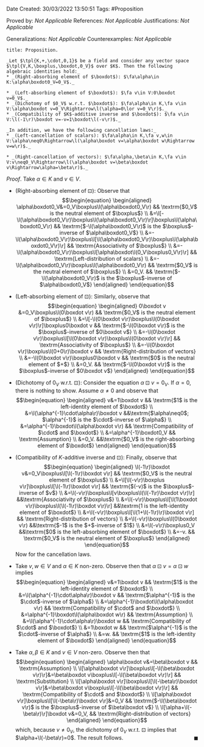 <div class="topSpace"></div>

Date Created: 30/03/2022 13:50:51
Tags: #Proposition

Proved by: _Not Applicable_
References: _Not Applicable_
Justifications: _Not Applicable_

Generalizations: _Not Applicable_
Counterexamples: _Not Applicable_

``` ad-Proposition
title: Proposition.

_Let $\tpl{K,+,\cdot,0,1}$ be a field and consider any vector space $\tpl{V,K,\boxplus,\boxdot,0_V}$ over $K$. Then the following algebraic identities hold:_
* _(Right-absorbing element of $\boxdot$): $\fa\alpha\in K:\alpha\boxdot0_V=0_V$._

* _(Left-absorbing element of $\boxdot$): $\fa v\in V:0\boxdot v=0_V$._
* _(Dichotomy of $0_V$ w.r.t. $\boxdot$): $\fa\alpha\in K,\fa v\in V:\alpha\boxdot v=0_V\Rightarrow\l(\alpha=0\lor v=0_V\r)$._
* _(Compatibility of $K$-additive inverse and $\boxdot$): $\fa v\in V:\l(-1\r)\boxdot v=-v=1\boxdot\l(-v\r)$._

_In addition, we have the following cancellation laws:_
* _(Left-cancellation of scalars): $\fa\alpha\in K,\fa v,w\in V:\alpha\neq0\Rightarrow\l(\alpha\boxdot v=\alpha\boxdot w\Rightarrow v=w\r)$._

* _(Right-cancellation of vectors): $\fa\alpha,\beta\in K,\fa v\in V:v\neq0_V\Rightarrow\l(\alpha\boxdot v=\beta\boxdot v\Rightarrow\alpha=\beta\r)$._

```

_Proof_. Take $\alpha\in K$ and $v\in V$.
* (Right-absorbing element of $\boxdot$): Observe that
$$\begin{equation}
    \begin{aligned}
        \alpha\boxdot0_V&=0_V\boxplus\l(\alpha\boxdot0_V\r) && \textrm{$0_V$ is the neutral element of $\boxplus$} \\
        &=\l[-\l(\alpha\boxdot0_V\r)\boxplus\l(\alpha\boxdot0_V\r)\r]\boxplus\l(\alpha\boxdot0_V\r) && \textrm{$-\l(\alpha\boxdot0_V\r)$ is the $\boxplus$-inverse of $\alpha\boxdot0_V$} \\
        &=-\l(\alpha\boxdot0_V\r)\boxplus\l[\l(\alpha\boxdot0_V\r)\boxplus\l(\alpha\boxdot0_V\r)\r] && \textrm{Associativity of $\boxplus$} \\
        &=-\l(\alpha\boxdot0_V\r)\boxplus\l[\alpha\boxdot\l(0_V\boxplus0_V\r)\r] && \textrm{Left-distribution of scalars} \\
        &=-\l(\alpha\boxdot0_V\r)\boxplus\l(\alpha\boxdot0_V\r) && \textrm{$0_V$ is the neutral element of $\boxplus$} \\
        &=0_V. && \textrm{$-\l(\alpha\boxdot0_V\r)$ is the $\boxplus$-inverse of $\alpha\boxdot0_V$}
    \end{aligned}
\end{equation}$$

* (Left-absorbing element of $\boxdot$): Similarly, observe that
$$\begin{equation}
    \begin{aligned}
        0\boxdot v &=0_V\boxplus\l(0\boxdot v\r) && \textrm{$0_V$ is the neutral element of $\boxplus$} \\
        &=\l[-\l(0\boxdot v\r)\boxplus\l(0\boxdot v\r)\r]\boxplus0\boxdot v && \textrm{$-\l(0\boxdot v\r)$ is the $\boxplus$-inverse of $0\boxdot v$} \\
        &=-\l(0\boxdot v\r)\boxplus\l[\l(0\boxdot v\r)\boxplus\l(0\boxdot v\r)\r] && \textrm{Associativity of $\boxplus$} \\
        &=-\l(0\boxdot v\r)\boxplus\l(0+0\r)\boxdot v && \textrm{Right-distribution of vectors} \\
        &=-\l(0\boxdot v\r)\boxplus0\boxdot v && \textrm{$0$ is the neutral element of $+$} \\
        &=0_V. && \textrm{$-\l(0\boxdot v\r)$ is the $\boxplus$-inverse of $0\boxdot v$}
    \end{aligned}
\end{equation}$$
* (Dichotomy of $0_V$ w.r.t. $\boxdot$): Consider the equation $\alpha\boxdot v=0_V$. If $\alpha=0$, there is nothing to show. Assume $\alpha\neq0$ and observe that
$$\begin{equation}
    \begin{aligned}
        v&=1\boxdot v && \textrm{$1$ is the left-identity element of $\boxdot$} \\
        &=\l(\alpha^{-1}\cdot\alpha\r)\boxdot v &&\textrm{$\alpha\neq0$; $\alpha^{-1}$ is the $\cdot$-inverse of $\alpha$} \\
        &=\alpha^{-1}\boxdot\l(\alpha\boxdot v\r) && \textrm{Compatibility of $\cdot$ and $\boxdot$} \\
        &=\alpha^{-1}\boxdot0_V && \textrm{Assumption} \\
        &=0_V. &&\textrm{$0_V$ is the right-absorbing element of $\boxdot$}
    \end{aligned}
\end{equation}$$
* (Compatibility of $K$-additive inverse and $\boxdot$): Finally, observe that
$$\begin{equation}
    \begin{aligned}
        \l(-1\r)\boxdot v&=0_V\boxplus\l[\l(-1\r)\boxdot v\r] && \textrm{$0_V$ is the neutral element of $\boxplus$} \\
        &=\l[\l(-v\r)\boxplus v\r]\boxplus\l[\l(-1\r)\boxdot v\r] && \textrm{$(-v)$ is the $\boxplus$-inverse of $v$} \\
        &=\l(-v\r)\boxplus\l[v\boxplus\l(\l(-1\r)\boxdot v\r)\r] &&\textrm{Associativity of $\boxplus$} \\
        &=\l(-v\r)\boxplus\l[\l(1\boxdot v\r)\boxplus\l(\l(-1\r)\boxdot v\r)\r] &&\textrm{1 is the left-identity element of $\boxdot$} \\
        &=\l(-v\r)\boxplus\l[\l(1+\l(-1\r)\r)\boxdot v\r] && \textrm{Right-distribution of vectors} \\
        &=\l(-v\r)\boxplus\l(0\boxdot v\r) &&\textrm{$-1$ is the $+$-inverse of $1$} \\
        &=\l(-v\r)\boxplus0_V &&\textrm{$0$ is the left-absorbing element of $\boxdot$} \\
        &=-v. && \textrm{$0_V$ is the neutral element of $\boxplus$}
    \end{aligned}
\end{equation}$$
Now for the cancellation laws.
* Take $v,w\in V$ and $\alpha\in K$ non-zero. Observe then that $\alpha\boxdot v=\alpha\boxdot w$ implies
$$\begin{equation}
    \begin{aligned}
        v&=1\boxdot v && \textrm{$1$ is the left-identity element of $\boxdot$} \\
        &=\l(\alpha^{-1}\cdot\alpha\r)\boxdot v && \textrm{$\alpha^{-1}$ is the $\cdot$-inverse of $\alpha$} \\
        &=\alpha^{-1}\boxdot\l(\alpha\boxdot v\r) && \textrm{Compatibility of $\cdot$ and $\boxdot$} \\
        &=\alpha^{-1}\boxdot\l(\alpha\boxdot w\r) && \textrm{Assumption} \\
        &=\l(\alpha^{-1}\cdot\alpha\r)\boxdot w && \textrm{Compatibility of $\cdot$ and $\boxdot$} \\
        &=1\boxdot w && \textrm{$\alpha^{-1}$ is the $\cdot$-inverse of $\alpha$} \\
        &=w. && \textrm{$1$ is the left-identity element of $\boxdot$}
    \end{aligned}
\end{equation}$$
* Take $\alpha,\beta\in K$ and $v\in V$ non-zero. Observe then that
$$\begin{equation}
    \begin{aligned}
        \alpha\boxdot v&=\beta\boxdot v && \textrm{Assumption} \\
        \l[\alpha\boxdot v\r]\boxplus\l[-\l(\beta\boxdot v\r)\r]&=\beta\boxdot v\boxplus\l[-\l(\beta\boxdot v\r)\r] && \textrm{Substitution} \\
        \l[\alpha\boxdot v\r]\boxplus\l[\l(-\beta\r)\boxdot v\r]&=\beta\boxdot v\boxplus\l[-\l(\beta\boxdot v\r)\r] && \textrm{Compatibility of $\cdot$ and $\boxdot$} \\
        \l[\alpha\boxdot v\r]\boxplus\l[\l(-\beta\r)\boxdot v\r]&=0_V && \textrm{$-\l(\beta\boxdot v\r)$ is the $\boxplus$-inverse of $\beta\boxdot v$} \\
        \l[\alpha+\l(-\beta\r)\r]\boxdot v&=0_V, && \textrm{Right-distribution of vectors}
    \end{aligned}
\end{equation}$$
which, because $v\neq0_V$, the dichotomy of $0_V$ w.r.t. $\boxdot$ implies that $\alpha+\l(-\beta\r)=0$. The result follows.<span style="float:right;">$\blacksquare$</span>
